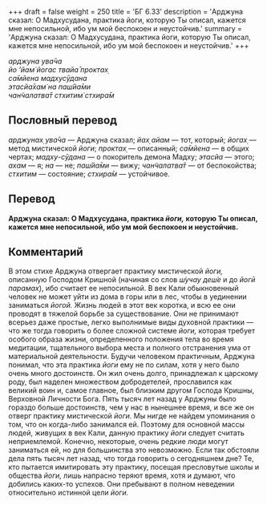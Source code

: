 +++
draft = false
weight = 250
title = 'БГ 6.33'
description = 'Арджуна сказал: О Мадхусудана, практика йоги, которую Ты описал, кажется мне непосильной, ибо ум мой беспокоен и неустойчив.'
summary = 'Арджуна сказал: О Мадхусудана, практика йоги, которую Ты описал, кажется мне непосильной, ибо ум мой беспокоен и неустойчив.'
+++

_арджуна ува̄ча  
йо ’йам̇ йогас твайа̄ проктах̣  
са̄мйена мадхусӯдана  
этасйа̄хам̇ на паш́йа̄ми  
чан̃чалатва̄т стхитим̇ стхира̄м_

## Пословный перевод

_арджунах̣_ _ува̄ча_ — Арджуна сказал; _йах̣_ _айам_ — тот, который; _йогах̣_ — метод мистической _йоги_; _проктах̣_ — описанный; _са̄мйена_ — в общих чертах; _мадху_\-_сӯдана_ — о покоритель демона Мадху; _этасйа_ — этого; _ахам_ — я; _на_ — не; _паш́йа̄ми_ — вижу; _чан̃чалатва̄т_ — от беспокойства; _стхитим_ — состояние; _стхира̄м_ — устойчивое.

## Перевод

**Арджуна сказал: О Мадхусудана, практика _йоги,_ которую Ты описал, кажется мне непосильной, ибо ум мой беспокоен и неустойчив.**

## Комментарий

В этом стихе Арджуна отвергает практику мистической _йоги,_ описанную Господом Кришной (начиная со слов _ш́учау деш́е_ и до _йогӣ парамах̣_), ибо считает ее непосильной. В век Кали обыкновенный человек не может уйти из дома в горы или в лес, чтобы в уединении заниматься _йогой._ Жизнь людей в этот век коротка, и всю ее они проводят в тяжелой борьбе за существование. Они не принимают всерьез даже простые, легко выполнимые виды духовной практики — что же тогда говорить о более сложной системе _йоги,_ которая требует особого образа жизни, определенного положения тела во время медитации, тщательного выбора места и полного отстранения ума от материальной деятельности. Будучи человеком практичным, Арджуна понимал, что эта практика _йоги_ ему не по силам, хотя у него было очень много достоинств. Он жил очень долго, принадлежал к царскому роду, был наделен множеством добродетелей, прославился как великий воин и, самое главное, был близким другом Господа Кришны, Верховной Личности Бога. Пять тысяч лет назад у Арджуны было гораздо больше достоинств, чем у нас в нынешнее время, и все же он отверг практику мистической _йоги._ Мы нигде не найдем упоминания о том, что он когда-либо занимался ей. Поэтому для основной массы людей, живущих в век Кали, данную практику _йоги_ следует считать неприемлемой. Конечно, некоторые, очень редкие люди могут заниматься ей, но для большинства это невозможно. Если так обстояли дела пять тысяч лет назад, что тогда говорить о сегодняшнем дне? Те, кто пытается имитировать эту практику, посещая пресловутые школы и общества _йоги,_ лишь напрасно теряют время, хотя и думают, что добились каких-то успехов. Они пребывают в полном неведении относительно истинной цели _йоги._
